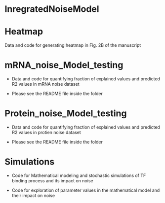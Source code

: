 # InregratedNoiseModel

Heatmap
========

Data and code for generating heatmap in Fig. 2B of the manuscript 


mRNA_noise_Model_testing
=========================

- Data and code for quantifying fraction of explained values and predicted R2 values in mRNA noise dataset 

- Please see the README file inside the folder 



Protein_noise_Model_testing
============================

- Data and code for quantifying fraction of explained values and predicted R2 values in protien noise dataset 

- Please see the README file inside the folder 



Simulations
============

- Code for Mathematical modeling and stochastic simulations of TF binding process and its impact on noise 

- Code for exploration of parameter values in the mathematical model and their impact on noise  

